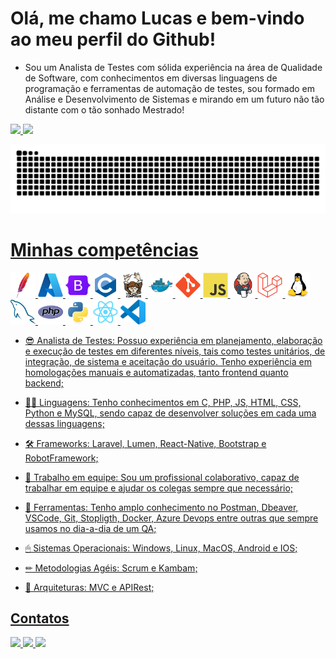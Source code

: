  # Olá, me chamo Lucas e bem-vindo ao meu perfil do Github! 

- Sou um Analista de Testes com sólida experiência na área de Qualidade de Software, com conhecimentos em diversas linguagens de programação e ferramentas de automação de testes, sou formado em Análise e Desenvolvimento de Sistemas e mirando em um futuro não tão distante com o tão sonhado Mestrado! 

<div>
    <a href="https://github.com/JoseLucasQA">
        <img height="180em"
             src="https://github-readme-stats.vercel.app/api/top-langs/?username=JoseLucasQA&layout=compact&langs_count=7&theme=dark"/>
        <img height="180em" 
             src="https://github-readme-stats.vercel.app/api?username=JoseLucasQA&show_icons=true&theme=dark&include_all_commits=true&count_private=true"/>
</div>
    
![snake gif](https://github.com/JoseLucasQA/JoseLucasQA/blob/output/github-contribution-grid-snake-dark.svg)

# Minhas competências

<img src="https://github.com/devicons/devicon/blob/v2.16.0/icons/apache/apache-original.svg" width="40" height="40"/> <img src="https://github.com/devicons/devicon/blob/v2.16.0/icons/azure/azure-original.svg" width="40" height="40"/>
<img src="https://github.com/devicons/devicon/blob/v2.16.0/icons/bootstrap/bootstrap-original.svg" width="40" height="40"/>
<img src="https://github.com/devicons/devicon/blob/v2.16.0/icons/c/c-original.svg"  width="40" height="40"/> 
<img src="https://github.com/devicons/devicon/blob/v2.16.0/icons/composer/composer-original.svg" width="40" height="40"/>
<img src="https://github.com/devicons/devicon/blob/v2.16.0/icons/docker/docker-original.svg" width="40" height="40"/>
<img src="https://github.com/devicons/devicon/blob/v2.16.0/icons/git/git-original.svg" width="40" height="40"/>
<img src="https://github.com/devicons/devicon/blob/v2.16.0/icons/javascript/javascript-original.svg" width="40" height="40"/>
<img src="https://github.com/devicons/devicon/blob/v2.16.0/icons/jenkins/jenkins-original.svg" width="40" height="40"/>
<img src="https://github.com/devicons/devicon/blob/v2.16.0/icons/laravel/laravel-original.svg" width="40" height="40"/>
<img src="https://github.com/devicons/devicon/blob/v2.16.0/icons/linux/linux-original.svg" width="40" height="40"/>
<img src="https://github.com/devicons/devicon/blob/v2.16.0/icons/mysql/mysql-original.svg" width="40" height="40"/>
<img src="https://github.com/devicons/devicon/blob/v2.16.0/icons/php/php-original.svg" width="40" height="40"/>
<img src="https://github.com/devicons/devicon/blob/v2.16.0/icons/python/python-original.svg" width="40" height="40"/>
<img src="https://github.com/devicons/devicon/blob/v2.16.0/icons/react/react-original.svg" width="40" height="40"/>
<img src="https://github.com/devicons/devicon/blob/v2.16.0/icons/vscode/vscode-original.svg" width="40" height="40"/>
          
- 😎 Analista de Testes: Possuo experiência em planejamento, elaboração e execução de testes em diferentes níveis, tais como testes unitários, de integração, de sistema e aceitação do usuário. Tenho experiência em homologações manuais e automatizadas, tanto frontend quanto backend;

- 👨‍💻 Linguagens: Tenho conhecimentos em C, PHP, JS, HTML, CSS, Python e MySQL, sendo capaz de desenvolver soluções em cada uma dessas linguagens;

- 🛠 Frameworks: Laravel, Lumen, React-Native, Bootstrap e RobotFramework;

- 🦾 Trabalho em equipe: Sou um profissional colaborativo, capaz de trabalhar em equipe e ajudar os colegas sempre que necessário;

- 🔧 Ferramentas: Tenho amplo conhecimento no Postman, Dbeaver, VSCode, Git, Stopligth, Docker, Azure Devops entre outras que sempre usamos no dia-a-dia de um QA;

- 🖱 Sistemas Operacionais: Windows, Linux, MacOS, Android e IOS;

- ✏ Metodologias Agéis: Scrum e Kambam;

- 📗 Arquiteturas: MVC e APIRest;

## Contatos

<div>
    <a href="https://www.instagram.com/jlucas.msantos/" target="_blank">
        <img src="https://img.shields.io/badge/-Instagram-%23E4405F?style=for-the-badge&logo=instagram&logoColor=white" target="_blank"> 
    </a>
    <a href = "mailto:msantoslucas@outlook.com">
        <img src="https://img.shields.io/badge/Microsoft_Outlook-0078D4?style=for-the-badge&logo=microsoft-outlook&logoColor=white" target="_blank">
    </a>
    <a href="https://www.linkedin.com/in/j-lucas-b3b9501a5/" target="_blank">
        <img src="https://img.shields.io/badge/-LinkedIn-%230077B5?style=for-the-badge&logo=linkedin&logoColor=white" target="_blank">
    </a>   
</div>
